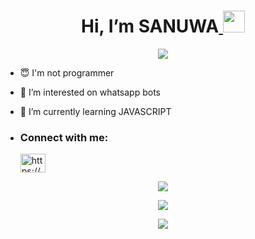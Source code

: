                                  
 <h1 align="center">    Hi, I’m SANUWA<a href="github.com/sanuwaofficial"> <img src="https://github.com/TheDudeThatCode/TheDudeThatCode/blob/master/Assets/Hi.gif" width="35px"></a></h1>
<p align="center"> <a href="github.com/sanuwaofficial"><img align="center" src="https://cardivo.vercel.app/api?name=sanuwaofficial&description=Hi,I am Sanuwa official.I am the creater of AquaBot.  nice to meet  you&image=https://avatars.githubusercontent.com/sanuwaofficial&usqp=CAU&backgroundColor=%23ecf0f1&instagram=__..sanuwa.__&github=sanuwaofficial&pattern=ticTacToe&colorPattern=%23eaeaea&site=aquabot.ga"/></a>




- 😇 I'm not programmer
 
- 👀 I’m interested on whatsapp bots

- 🌱 I’m currently learning JAVASCRIPT
- <h3 align="left">Connect with me:</h3><p>   <a href="https://instagram.com/__.sanuwa.__" target="blank"><img align="center" src="https://raw.githubusercontent.com/rahuldkjain/github-profile-readme-generator/master/src/images/icons/Social/instagram.svg" alt="https://www.instagram.com/__.sanuwa.__/" height="30" width="40" /></a>
</p>



 <p align="center"> <a href="https://github.com/sanuwaofficial"><img src="https://github-profile-trophy.vercel.app/?username=sanuwaofficial&no-bg=true&no-frame=true&theme=algolia"></a></p>

<p align="center"> <a href="https://github.com/sanuwaofficial"><img  src="http://github-readme-streak-stats.herokuapp.com?user=sanuwaofficial&theme=github-dark-blue&hide_border=true&background=DDD9DA00&border=DD272700&stroke=2F10DD&fire=2F10DD&ring=1E12DD&currStreakNum=2F10DD&currStreakLabel=2F10DD&sideLabels=2F10DD&dates=2F10DD&sideNums=2F10DD)"></a></p>

<p align="center"> <img src="https://github-readme-stats.vercel.app/api/top-langs/?username=SANUWAOFFICIAL&hide=css,html&theme=algolia&bg_color=DDD9DA00&text_color=00AEFF" > </p>
